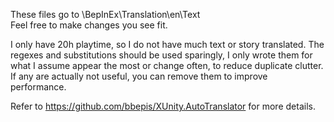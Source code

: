 These files go to \BepInEx\Translation\en\Text\
Feel free to make changes you see fit.

I only have 20h playtime, so I do not have much text or story translated.
The regexes and substitutions should be used sparingly, I only wrote them for what I assume appear the most or change often, to reduce duplicate clutter.
If any are actually not useful, you can remove them to improve performance.

Refer to https://github.com/bbepis/XUnity.AutoTranslator for more details.
